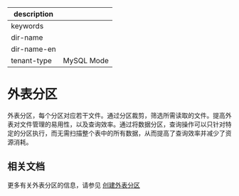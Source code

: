 |description||
|---|---|
|keywords||
|dir-name||
|dir-name-en||
|tenant-type|MySQL Mode|

# 外表分区

外表分区，每个分区对应若干文件。通过分区裁剪，筛选所需读取的文件。提高外表对文件管理的易用性，以及查询效率。通过将数据分区，查询操作可以只针对特定的分区执行，而无需扫描整个表中的所有数据，从而提高了查询效率并减少了资源消耗。

## 相关文档

更多有关外表分区的信息，请参见 [创建外表分区](../../../../../700.reference/300.database-object-management/100.manage-object-of-mysql-mode/200.manage-tables-of-mysql-mode/1000.manage-external-tables-of-mysql-mode/210.create-table-partition-of-oracle-mode.md)
